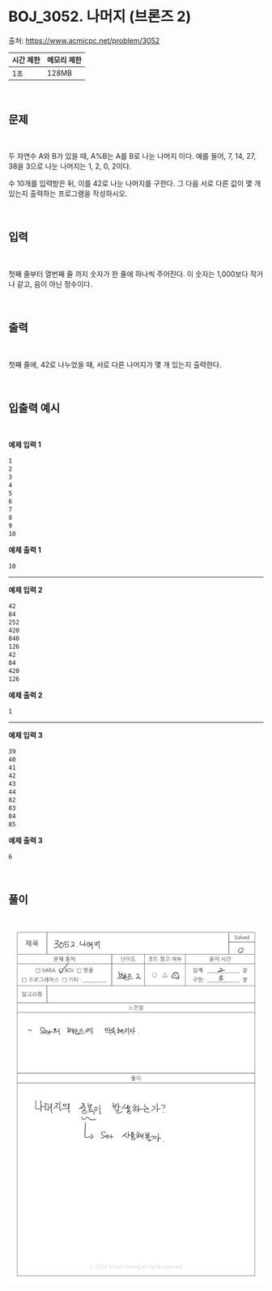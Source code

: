 # BOJ_3052. 나머지 (브론즈 2)


출처: https://www.acmicpc.net/problem/3052


|   시간 제한   |   메모리 제한 |
|   ---       |     ---    |
|   1초      |    128MB     |

<br>

## 문제

<br>

두 자연수 A와 B가 있을 때, A%B는 A를 B로 나눈 나머지 이다. 예를 들어, 7, 14, 27, 38을 3으로 나눈 나머지는 1, 2, 0, 2이다. 

수 10개를 입력받은 뒤, 이를 42로 나눈 나머지를 구한다. 그 다음 서로 다른 값이 몇 개 있는지 출력하는 프로그램을 작성하시오.


<br>

## 입력

<br>

첫째 줄부터 열번째 줄 까지 숫자가 한 줄에 하나씩 주어진다. 이 숫자는 1,000보다 작거나 같고, 음이 아닌 정수이다.


<br>

## 출력

<br>

첫째 줄에, 42로 나누었을 때, 서로 다른 나머지가 몇 개 있는지 출력한다.


<br>

## 입출력 예시

<br>


**예제 입력 1**

```
1
2
3
4
5
6
7
8
9
10
```

**예제 출력 1**

```
10
```

---

**예제 입력 2**
```
42
84
252
420
840
126
42
84
420
126
```

**예제 출력 2**
```
1
```

---

**예제 입력 3**
```
39
40
41
42
43
44
82
83
84
85
```

**예제 출력 3**
```
6
```

<br>

## 풀이

<br>

<img src="./assets/BOJ_3052.나머지-1.jpg">